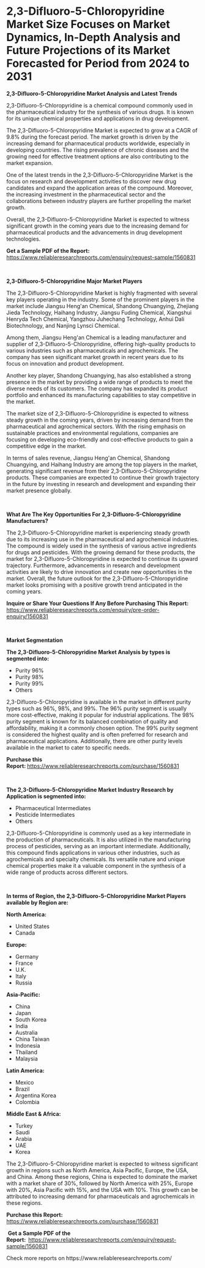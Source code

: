 <p><h1>2,3-Difluoro-5-Chloropyridine Market Size Focuses on Market Dynamics, In-Depth Analysis and Future Projections of its Market Forecasted for Period from 2024 to 2031</h1></p><p><strong>2,3-Difluoro-5-Chloropyridine Market Analysis and Latest Trends</strong></p>
<p><p>2,3-Difluoro-5-Chloropyridine is a chemical compound commonly used in the pharmaceutical industry for the synthesis of various drugs. It is known for its unique chemical properties and applications in drug development.</p><p>The 2,3-Difluoro-5-Chloropyridine Market is expected to grow at a CAGR of 9.8% during the forecast period. The market growth is driven by the increasing demand for pharmaceutical products worldwide, especially in developing countries. The rising prevalence of chronic diseases and the growing need for effective treatment options are also contributing to the market expansion.</p><p>One of the latest trends in the 2,3-Difluoro-5-Chloropyridine Market is the focus on research and development activities to discover new drug candidates and expand the application areas of the compound. Moreover, the increasing investment in the pharmaceutical sector and the collaborations between industry players are further propelling the market growth.</p><p>Overall, the 2,3-Difluoro-5-Chloropyridine Market is expected to witness significant growth in the coming years due to the increasing demand for pharmaceutical products and the advancements in drug development technologies.</p></p>
<p><strong>Get a Sample PDF of the Report:&nbsp;</strong> <a href="https://www.reliableresearchreports.com/enquiry/request-sample/1560831">https://www.reliableresearchreports.com/enquiry/request-sample/1560831</a></p>
<p>&nbsp;</p>
<p><strong>2,3-Difluoro-5-Chloropyridine Major Market Players</strong></p>
<p><p>The 2,3-Difluoro-5-Chloropyridine Market is highly fragmented with several key players operating in the industry. Some of the prominent players in the market include Jiangsu Heng'an Chemical, Shandong Chuangying, Zhejiang Jieda Technology, Haihang Industry, Jiangsu Fuding Chemical, Xiangshui Henryda Tech Chemical, Yangzhou Juhechang Technology, Anhui Dali Biotechnology, and Nanjing Lynsci Chemical.</p><p>Among them, Jiangsu Heng'an Chemical is a leading manufacturer and supplier of 2,3-Difluoro-5-Chloropyridine, offering high-quality products to various industries such as pharmaceuticals and agrochemicals. The company has seen significant market growth in recent years due to its focus on innovation and product development.</p><p>Another key player, Shandong Chuangying, has also established a strong presence in the market by providing a wide range of products to meet the diverse needs of its customers. The company has expanded its product portfolio and enhanced its manufacturing capabilities to stay competitive in the market.</p><p>The market size of 2,3-Difluoro-5-Chloropyridine is expected to witness steady growth in the coming years, driven by increasing demand from the pharmaceutical and agrochemical sectors. With the rising emphasis on sustainable practices and environmental regulations, companies are focusing on developing eco-friendly and cost-effective products to gain a competitive edge in the market.</p><p>In terms of sales revenue, Jiangsu Heng'an Chemical, Shandong Chuangying, and Haihang Industry are among the top players in the market, generating significant revenue from their 2,3-Difluoro-5-Chloropyridine products. These companies are expected to continue their growth trajectory in the future by investing in research and development and expanding their market presence globally.</p></p>
<p>&nbsp;</p>
<p><strong>What Are The Key Opportunities For 2,3-Difluoro-5-Chloropyridine Manufacturers?</strong></p>
<p><p>The 2,3-Difluoro-5-Chloropyridine market is experiencing steady growth due to its increasing use in the pharmaceutical and agrochemical industries. The compound is widely used in the synthesis of various active ingredients for drugs and pesticides. With the growing demand for these products, the market for 2,3-Difluoro-5-Chloropyridine is expected to continue its upward trajectory. Furthermore, advancements in research and development activities are likely to drive innovation and create new opportunities in the market. Overall, the future outlook for the 2,3-Difluoro-5-Chloropyridine market looks promising with a positive growth trend anticipated in the coming years.</p></p>
<p><strong>Inquire or Share Your Questions If Any Before Purchasing This Report:</strong> <a href="https://www.reliableresearchreports.com/enquiry/pre-order-enquiry/1560831">https://www.reliableresearchreports.com/enquiry/pre-order-enquiry/1560831</a></p>
<p>&nbsp;</p>
<p><strong>Market Segmentation</strong></p>
<p><strong>The 2,3-Difluoro-5-Chloropyridine Market Analysis by types is segmented into:</strong></p>
<p><ul><li>Purity 96%</li><li>Purity 98%</li><li>Purity 99%</li><li>Others</li></ul></p>
<p><p>2,3-Difluoro-5-Chloropyridine is available in the market in different purity types such as 96%, 98%, and 99%. The 96% purity segment is usually more cost-effective, making it popular for industrial applications. The 98% purity segment is known for its balanced combination of quality and affordability, making it a commonly chosen option. The 99% purity segment is considered the highest quality and is often preferred for research and pharmaceutical applications. Additionally, there are other purity levels available in the market to cater to specific needs.</p></p>
<p><strong>Purchase this Report:&nbsp;</strong><a href="https://www.reliableresearchreports.com/purchase/1560831">https://www.reliableresearchreports.com/purchase/1560831</a></p>
<p>&nbsp;</p>
<p><strong>The 2,3-Difluoro-5-Chloropyridine Market Industry Research by Application is segmented into:</strong></p>
<p><ul><li>Pharmaceutical Intermediates</li><li>Pesticide Intermediates</li><li>Others</li></ul></p>
<p><p>2,3-Difluoro-5-Chloropyridine is commonly used as a key intermediate in the production of pharmaceuticals. It is also utilized in the manufacturing process of pesticides, serving as an important intermediate. Additionally, this compound finds applications in various other industries, such as agrochemicals and specialty chemicals. Its versatile nature and unique chemical properties make it a valuable component in the synthesis of a wide range of products across different sectors.</p></p>
<p>&nbsp;</p>
<p><strong>In terms of Region, the 2,3-Difluoro-5-Chloropyridine Market Players available by Region are:</strong></p>
<p>
    <p> <strong> North America: </strong>
        <ul>
            <li>United States</li>
            <li>Canada</li>
        </ul>
        </p> 
    <p> <strong> Europe: </strong>
        <ul>
            <li>Germany</li>
            <li>France</li>
            <li>U.K.</li>
            <li>Italy</li>
            <li>Russia</li>
        </ul>
        </p> 
    <p> <strong> Asia-Pacific: </strong>
        <ul>
            <li>China</li>
            <li>Japan</li>
            <li>South Korea</li>
            <li>India</li>
            <li>Australia</li>
            <li>China Taiwan</li>
            <li>Indonesia</li>
            <li>Thailand</li>
            <li>Malaysia</li>
        </ul>
        </p> 
    <p> <strong> Latin America: </strong>
        <ul>
            <li>Mexico</li>
            <li>Brazil</li>
            <li>Argentina Korea</li>
            <li>Colombia</li>
        </ul>
        </p> 
    <p> <strong> Middle East & Africa: </strong>
        <ul>
            <li>Turkey</li>
            <li>Saudi</li>
            <li>Arabia</li>
            <li>UAE</li>
            <li>Korea</li>
        </ul>
    </p>
    </p>
<p><p>The 2,3-Difluoro-5-Chloropyridine market is expected to witness significant growth in regions such as North America, Asia Pacific, Europe, the USA, and China. Among these regions, China is expected to dominate the market with a market share of 30%, followed by North America with 25%, Europe with 20%, Asia Pacific with 15%, and the USA with 10%. This growth can be attributed to increasing demand for pharmaceuticals and agrochemicals in these regions.</p></p>
<p><strong>Purchase this Report: </strong><a href="https://www.reliableresearchreports.com/purchase/1560831">https://www.reliableresearchreports.com/purchase/1560831</a></p>
<p>&nbsp;<strong>Get a Sample PDF of the Report:&nbsp;&nbsp;</strong><a href="https://www.reliableresearchreports.com/enquiry/request-sample/1560831">https://www.reliableresearchreports.com/enquiry/request-sample/1560831</a></p>
<p><strong></strong></p>
<p>Check more reports on https://www.reliableresearchreports.com/</p>